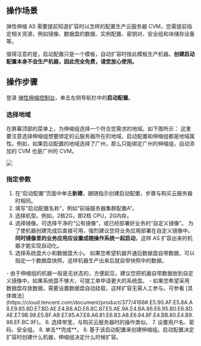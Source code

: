 ## 操作场景
弹性伸缩 AS 需要提前知道扩容时以怎样的配置生产云服务器 CVM，您需提前指定相关资源，例如镜像、数据盘的数据、实例配置、密钥对、安全组和块储存设备等。

值得注意的是，启动配置只是一个模板，自动扩容时按此模板生产机器。**创建启动配置本身不会生产机器，因此完全免费，请您放心使用。**


## 操作步骤
登录 [弹性伸缩控制台](https://console.cloud.tencent.com/autoscaling/config)，单击左侧导航栏中的**启动配置**。

### 选择地域

在屏幕顶部的菜单上，为伸缩组选择一个符合您需求的地域。如下图所示：
<dx-alert infotype="notice" title="">
这里要注意选择伸缩组想要绑定的云服务器所在的地域，启动配置和伸缩组都是地域属性。例如，如果启动配置的地域选择了广州，那么只能绑定广州的伸缩组，自动添加的 CVM 也是广州的 CVM。
</dx-alert>

![](https://main.qcloudimg.com/raw/a00b2a98cdeeca3034009ecdf8fa4f51.png)

### 指定参数

1. 在“启动配置”页面中单击**新建**，跟随指示创建启动配置，步骤与购买云服务器时相同。
2. 填写“启动配置名称”，例如“前端服务器集群配置A”。
3. 选择机型。例如，2核2G，即2核 CPU，2G内存。
4. 选择镜像。可选择干净的“公有镜像”，或已经部署好业务的“自定义镜像”。
为了使机器创建完成后直接可用，强烈建议您将业务应用部署在自定义镜像中。**同时镜像里的业务应用应设置成随操作系统一起启动**，这样 AS 扩容出来的机器才能实现自动化。
5. 选择系统盘大小和数据盘大小。
如果您希望机器开通后数据盘自带数据，可以指定一个数据盘快照，这样机器生产出来后就自带快照中的数据。
<dx-alert infotype="notice" title="">
- 由于伸缩组的机器一般是无状态的，方便起见，建议您把机器自带数据放到自定义镜像中。如果系统盘不够大，可提工单申请更大的系统盘。
 - 如果您希望采用数据盘存放数据，需要设置数据盘自动挂载，这样扩容无需人工参与。可参看 [具体做法](https://cloud.tencent.com/document/product/377/4166#.E5.90.AF.E5.8A.A8.E9.85.8D.E7.BD.AE.E4.B8.AD.E6.8C.87.E5.AE.9A.E4.BA.86.E6.95.B0.E6.8D.AE.E7.9B.98.E5.BF.AB.E7.85.A7.E8.A6.81.E6.B3.A8.E6.84.8F.E4.BB.80.E4.B9.88.EF.BC.9F)。
</dx-alert>
6. 选择带宽，与购买云服务器时的操作类似。
7. 设置用户名、密码、安全组。
8. 单击**完成**。
8. 基于该启动配置来创建伸缩组。启动配置决定扩容时创建什么机器，伸缩组决定什么时候扩容。


